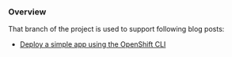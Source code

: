 ### Overview

That branch of the project is used to support following blog posts:

- [Deploy a simple app using the OpenShift CLI](https://suedbroecker.net/2021/11/16/deploy-a-simple-app-using-the-openshift-cli/)